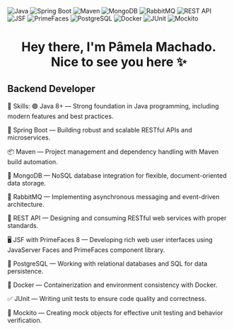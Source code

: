 ![Java](https://img.shields.io/badge/Java-8%2B-007396?logo=java&logoColor=white)
![Spring Boot](https://img.shields.io/badge/Spring%20Boot-6DB33F?logo=springboot&logoColor=white)
![Maven](https://img.shields.io/badge/Maven-C71A36?logo=apachemaven&logoColor=white)
![MongoDB](https://img.shields.io/badge/MongoDB-47A248?logo=mongodb&logoColor=white)
![RabbitMQ](https://img.shields.io/badge/RabbitMQ-FF6600?logo=rabbitmq&logoColor=white)
![REST API](https://img.shields.io/badge/REST_API-61DAFB?logo=rest&logoColor=black)
![JSF](https://img.shields.io/badge/JSF-007396?logo=java&logoColor=white)
![PrimeFaces](https://img.shields.io/badge/PrimeFaces-6F42C1?logo=java&logoColor=white)
![PostgreSQL](https://img.shields.io/badge/PostgreSQL-336791?logo=postgresql&logoColor=white)
![Docker](https://img.shields.io/badge/Docker-2496ED?logo=docker&logoColor=white)
![JUnit](https://img.shields.io/badge/JUnit-25A162?logo=JUnit5&logoColor=white)
![Mockito](https://img.shields.io/badge/Mockito-007396?logo=java&logoColor=white)
<h1 style="text-align: center"> Hey there, I'm Pâmela Machado. Nice to see you here ✨</h1>

<h2>Backend Developer </h2>
🚀 Skills:
🟣 Java 8+ — Strong foundation in Java programming, including modern features and best practices.

🌱 Spring Boot — Building robust and scalable RESTful APIs and microservices.

📦 Maven — Project management and dependency handling with Maven build automation.

🍃 MongoDB — NoSQL database integration for flexible, document-oriented data storage.

🐇 RabbitMQ — Implementing asynchronous messaging and event-driven architecture.

🔗 REST API — Designing and consuming RESTful web services with proper standards.

🖥️ JSF with PrimeFaces 8 — Developing rich web user interfaces using JavaServer Faces and PrimeFaces component library.

🐘 PostgreSQL — Working with relational databases and SQL for data persistence.

🐳 Docker — Containerization and environment consistency with Docker.

✅ JUnit — Writing unit tests to ensure code quality and correctness.

🧪 Mockito — Creating mock objects for effective unit testing and behavior verification.



<!--
**Pamela-WMachado/Pamela-WMAchado** is a ✨ _special_ ✨ repository because its `README.md` (this file) appears on your GitHub profile.

Here are some ideas to get you started:

- 🔭 I’m currently working on ...
- 🌱 I’m currently learning ...
- 👯 I’m looking to collaborate on ...
- 🤔 I’m looking for help with ...
- 💬 Ask me about ...
- 📫 How to reach me: ...
- 😄 Pronouns: ...
- ⚡ Fun fact: ...
-->
